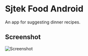 # Sjtek Food Android
An app for suggesting dinner recipes.

## Screenshot
![Screenshot](./screenshot.png)